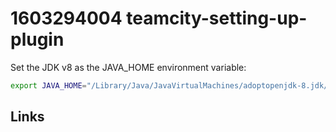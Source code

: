 # 1603294004 teamcity-setting-up-plugin

Set the JDK v8 as the JAVA_HOME environment variable:
```bash
export JAVA_HOME="/Library/Java/JavaVirtualMachines/adoptopenjdk-8.jdk/Contents/Home"
```




## Links
